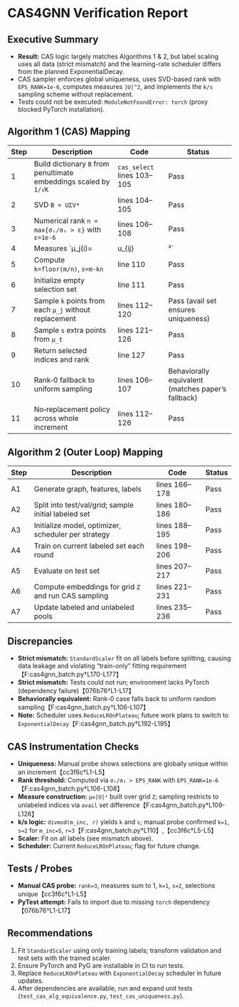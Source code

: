 # CAS4GNN Verification Report

## Executive Summary
- **Result:** CAS logic largely matches Algorithms 1 & 2, but label scaling uses all data (strict mismatch) and the learning-rate scheduler differs from the planned ExponentialDecay.
- CAS sampler enforces global uniqueness, uses SVD-based rank with `EPS_RANK=1e-6`, computes measures `|U|^2`, and implements the `k/s` sampling scheme without replacement.
- Tests could not be executed: `ModuleNotFoundError: torch` (proxy blocked PyTorch installation).

## Algorithm 1 (CAS) Mapping
| Step | Description | Code | Status |
|---|---|---|---|
|1|Build dictionary `B` from penultimate embeddings scaled by `1/√K`|`cas_select` lines 103–105|Pass|
|2|SVD `B = UΣV*`|lines 104–105|Pass|
|3|Numerical rank `n = max{σᵢ/σ₁ > ε}` with `ε=1e-6`|lines 106–108|Pass|
|4|Measures `μ_j(i)=|u_{ij}|²`|line 109|Pass|
|5|Compute `k=floor(m/n)`, `s=m-kn`|line 110|Pass|
|6|Initialize empty selection set|line 111|Pass|
|7|Sample `k` points from each `μ_j` without replacement|lines 112–120|Pass (avail set ensures uniqueness)|
|8|Sample `s` extra points from `μ_t`|lines 121–126|Pass|
|9|Return selected indices and rank|line 127|Pass|
|10|Rank‑0 fallback to uniform sampling|lines 106–107|Behaviorally equivalent (matches paper’s fallback)|
|11|No‑replacement policy across whole increment|lines 112–126|Pass|

## Algorithm 2 (Outer Loop) Mapping
| Step | Description | Code | Status |
|---|---|---|---|
|A1|Generate graph, features, labels|lines 166–178|Pass|
|A2|Split into test/val/grid; sample initial labeled set|lines 180–186|Pass|
|A3|Initialize model, optimizer, scheduler per strategy|lines 188–195|Pass|
|A4|Train on current labeled set each round|lines 198–206|Pass|
|A5|Evaluate on test set|lines 207–217|Pass|
|A6|Compute embeddings for grid `Z` and run CAS sampling|lines 221–231|Pass|
|A7|Update labeled and unlabeled pools|lines 235–236|Pass|

## Discrepancies
- **Strict mismatch:** `StandardScaler` fit on all labels before splitting, causing data leakage and violating “train-only” fitting requirement【F:cas4gnn_batch.py†L170-L177】
- **Strict mismatch:** Tests could not run; environment lacks PyTorch (dependency failure)【076b76†L1-L17】
- **Behaviorally equivalent:** Rank-0 case falls back to uniform random sampling【F:cas4gnn_batch.py†L106-L107】
- **Note:** Scheduler uses `ReduceLROnPlateau`; future work plans to switch to `ExponentialDecay`【F:cas4gnn_batch.py†L192-L195】

## CAS Instrumentation Checks
- **Uniqueness:** Manual probe shows selections are globally unique within an increment【cc3f6c†L1-L5】
- **Rank threshold:** Computed via `σᵢ/σ₁ > EPS_RANK` with `EPS_RANK=1e-6`【F:cas4gnn_batch.py†L106-L108】
- **Measure construction:** `μ=|U|²` built over grid `Z`; sampling restricts to unlabeled indices via `avail` set difference【F:cas4gnn_batch.py†L109-L126】
- **k/s logic:** `divmod(m_inc, r)` yields `k` and `s`; manual probe confirmed `k=1`, `s=2` for `m_inc=5`, `r=3`【F:cas4gnn_batch.py†L110】,【cc3f6c†L5-L5】
- **Scaler:** Fit on all labels (see mismatch above).
- **Scheduler:** Current `ReduceLROnPlateau`; flag for future change.

## Tests / Probes
- **Manual CAS probe:** `rank=3`, measures sum to 1, `k=1`, `s=2`, selections unique【cc3f6c†L1-L5】
- **PyTest attempt:** Fails to import due to missing `torch` dependency【076b76†L1-L17】

## Recommendations
1. Fit `StandardScaler` using only training labels; transform validation and test sets with the trained scaler.
2. Ensure PyTorch and PyG are installable in CI to run tests.
3. Replace `ReduceLROnPlateau` with `ExponentialDecay` scheduler in future updates.
4. After dependencies are available, run and expand unit tests (`test_cas_alg_equivalence.py`, `test_cas_uniqueness.py`).

